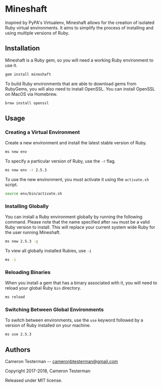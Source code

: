 # Mineshaft
Inspired by PyPA's Virtualenv, Mineshaft allows for the creation of isolated Ruby virtual environments. It aims to simplify the process of installing and using multiple versions of Ruby.

## Installation

Mineshaft is a Ruby gem, so you will need a working Ruby environment to use it.

```bash
gem install mineshaft
```

To build Ruby environments that are able to download gems from RubyGems, you will also need to install OpenSSL. You can install OpenSSL on MacOS via Homebrew.

```bash
brew install openssl
```

## Usage

### Creating a Virtual Environment

Create a new environment and install the latest stable version of Ruby.

```bash
ms new env
```

To specify a particular version of Ruby, use the `-r` flag.

```bash
ms new env -r 2.5.3
```

To use the new environment, you must activate it using the `activate.sh` script.

```bash
source env/bin/activate.sh
```

### Installing Globally

You can install a Ruby environment globally by running the following command. Please note that the name specified after `new` must be a valid Ruby version to install. This will replace your current system wide Ruby for the user running Mineshaft.

```bash
ms new 2.5.3 -g
```

To view all globally installed Rubies, use `-i`

```bash
ms -i
```

### Reloading Binaries

When you install a gem that has a binary associated with it, you will need to reload your global Ruby `bin` directory.

```bash
ms reload
```

### Switching Between Global Environments

To switch between environments, use the `use` keyword followed by a version of Ruby installed on your machine.

```bash
ms use 2.5.3
```

## Authors

Cameron Testerman   --  cameronbtesterman@gmail.com

Copyright 2017-2018, Cameron Testerman

Released under MIT license.  
